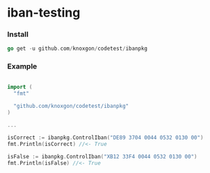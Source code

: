 # iban-testing

### Install
```go
go get -u github.com/knoxgon/codetest/ibanpkg

```

### Example

```go

import (
  "fmt"
  
  "github.com/knoxgon/codetest/ibanpkg"
)

...

isCorrect := ibanpkg.ControlIban("DE89 3704 0044 0532 0130 00")
fmt.Println(isCorrect) //<- True

isFalse := ibanpkg.ControlIban("XB12 33F4 0044 0532 0130 00")
fmt.Println(isFalse) //<- True


```
